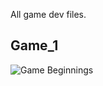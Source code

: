 All game dev files.



Game_1
---------

![Game Beginnings](https://github.com/hortonew/pygame-dev/raw/master/1_game/images/screenshot.png)